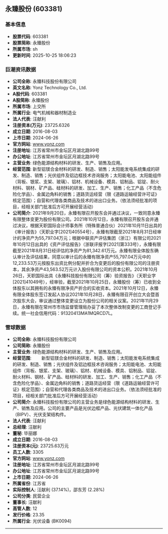 ## 永臻股份 (603381)

### 基本信息

- **股票代码**: 603381
- **股票简称**: 永臻股份
- **所属市场**: sh
- **更新时间**: 2025-10-25 18:06:23

### 巨潮资讯数据

- **公司全称**: 永臻科技股份有限公司
- **英文名称**: Yonz Technology Co., Ltd.
- **A股代码**: 603381
- **A股简称**: 永臻股份
- **所属市场**: 上交所
- **所属行业**: 电气机械和器材制造业
- **法人代表**: 汪献利
- **注册资本(万元)**: 23725.6326
- **成立日期**: 2016-08-03
- **上市日期**: 2024-06-26
- **官方网站**: www.yonz.com
- **注册地址**: 江苏省常州市金坛区月湖北路99号
- **办公地址**: 江苏省常州市金坛区月湖北路99号
- **主营业务**: 绿色能源结构材料的研发、生产、销售及应用。
- **经营范围**: 新型铝镁合金材料的研发、制造、销售；太阳能发电系统集成的研发、制造、销售；光伏组件及铝边框技术咨询服务；太阳能电池、太阳能组件（背板、银浆、支架、玻璃）、铝材、机械设备、模具、铝制品、铝锭、耐火材料、钢材、矿产品、硅材料的研发、加工、生产、销售；化工产品（不含危险化学品）、金属边角料的销售；道路货运经营（限《道路运输经营许可证》核定范围）；自营和代理各类商品及技术的进出口业务。（依法须经批准的项目，经相关部门批准后方可开展经营活动）
- **公司简介**: 2021年9月20日，永臻有限召开股东会并通过决议，一致同意永臻有限整体变更为股份有限公司。2021年10月12日，永臻有限召开股东会并通过决议，根据天职国际会计师事务所（特殊普通合伙）2021年10月11日出具的《审计报告》（天职业字[2021]40554号），永臻有限截至2021年8月31日经审计的净资产为55,797.04万元；根据中联资产评估集团（浙江）有限公司2021年10月12日出具的《资产评估报告》（浙联评报字[2021]第333号），永臻有限截至2021年8月31日经评估的净资产为81,342.61万元。永臻有限全体股东确认审计及评估结果，同意以审计后的永臻有限净资产55,797.04万元中的12,233.53万元按股东出资比例分配并折合为变更后的股份有限公司的注册资本，其余净资产43,563.52万元计入股份有限公司的资本公积。2021年10月26日，天职国际出具《永臻科技股份有限公司（筹）验资报告》（天职业字[2021]41049号），经审验，截至2021年10月25日，永臻股份（筹）已收到全体股东以其拥有的永臻有限净资产折合的实收资本。2021年10月12日，永臻有限全体股东签订发起人协议2021年10月28日，永臻有限召开创立大会暨首次股东大会，审议通过整体变更设立为股份公司的相关议案。2021年11月29日，永臻有限在常州市市场监督管理局办妥了本次整体改制变更的工商登记手续。统一社会信用代码：91320413MA1MQRCD7L。

### 雪球数据

- **公司全称**: 永臻科技股份有限公司
- **公司简称**: 永臻股份
- **主营业务**: 绿色能源结构材料的研发、生产、销售及应用。
- **经营范围**: 　　新型铝镁合金材料的研发、制造、销售；太阳能发电系统集成的研发、制造、销售；光伏组件及铝边框技术咨询服务；太阳能电池、太阳能组件（背板、银浆、支架、玻璃）、铝材、机械设备、模具、铝制品、铝锭、耐火材料、钢材、矿产品、硅材料的研发、加工、生产、销售；化工产品（不含危险化学品）、金属边角料的销售；道路货运经营（限《道路运输经营许可证》核定范围）；自营和代理各类商品及技术的进出口业务。（依法须经批准的项目，经相关部门批准后方可开展经营活动）
- **公司简介**: 永臻科技股份有限公司的主营业务是绿色能源结构材料的研发、生产、销售及应用。公司的主要产品是光伏边框产品、光伏建筑一体化产品（BIPV）、光伏支架结构件。
- **法人代表**: 汪献利
- **总经理**: 汪献利
- **董秘**: 毕丽娜
- **成立日期**: 2016-08-03
- **注册资本(元)**: 23725.63万元
- **员工人数**: 3305
- **官方网站**: www.yonz.com
- **注册地址**: 江苏省常州市金坛区月湖北路99号
- **办公地址**: 江苏省常州市金坛区月湖北路99号
- **上市日期**: 2024-06-26
- **所属省份**: 江苏省
- **实际控制人**: 汪献利 (37.14%)，邵东芳 (2.28%)
- **公司分类**: 民营企业
- **董事长**: 汪献利
- **高管人数**: 12
- **发行价格**: 23.35
- **所属行业**: 光伏设备 (BK0094)

---